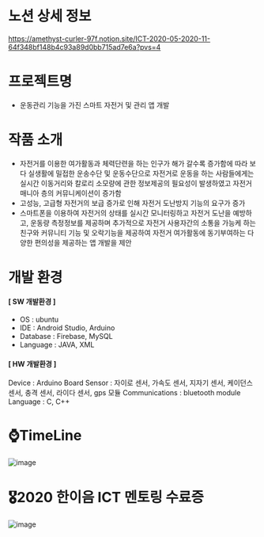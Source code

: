 # 노션 상세 정보
https://amethyst-curler-97f.notion.site/ICT-2020-05-2020-11-64f348bf148b4c93a89d0bb715ad7e6a?pvs=4

# 프로젝트명
- 운동관리 기능을 가진 스마트 자전거 및 관리 앱 개발

# 작품 소개 
- 자전거를 이용한 여가활동과 체력단련을 하는 인구가 해가 갈수록 증가함에 따라 보다 실생활에 밀접한 운송수단 및 운동수단으로 자전거로 운동을 하는 사람들에게는 실시간 이동거리와 칼로리 소모량에 관한 정보제공의 필요성이 발생하였고 자전거 매니아 층의 커뮤니케이션이 증가함
- 고성능, 고급형 자전거의 보급 증가로 인해 자전거 도난방지 기능의 요구가 증가
- 스마트폰을 이용하여 자전거의 상태를 실시간 모니터링하고 자전거 도난을 예방하고, 운동량 측정정보를 제공하며 추가적으로 자전거 사용자간의 소통을 가능케 하는 친구와 커뮤니티 기능 및 오락기능을 제공하여 자전거 여가활동에 동기부여하는 다양한 편의성을 제공하는 앱 개발을 제안

# 개발 환경
#### [ SW 개발환경 ] 
- OS : ubuntu
- IDE : Android Studio, Arduino
- Database : Firebase, MySQL
- Language : JAVA, XML

#### [ HW 개발환경 ]
Device : Arduino Board
Sensor : 자이로 센서, 가속도 센서, 지자기 센서, 케이던스 센서, 충격 센서, 라이다 센서, gps 모듈
Communications : bluetooth module
Language : C, C++

# ⌚TimeLine

![image](https://github.com/Nam-I/2020_SmartBicycle/assets/71905358/ba54eaa3-3526-418e-a5e2-7bbec3cae593)


# 🎖️2020 한이음 ICT 멘토링 수료증

![image](https://github.com/Nam-I/2020_SmartBicycle/assets/71905358/c737b1ac-27ec-4892-b573-0d8cb34be028)

